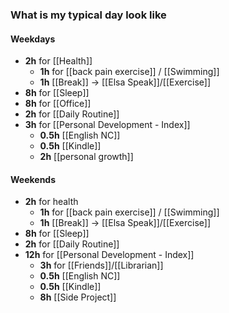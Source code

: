 ### What is my typical day look like
#### Weekdays 
- **2h** for [[Health]]
	- **1h** for [[back pain exercise]] / [[Swimming]]
	- **1h** [[Break]] -> [[Elsa Speak]]/[[Exercise]]
- **8h** for [[Sleep]]
- **8h** for [[Office]]
- **2h** for [[Daily Routine]]
- **3h** for [[Personal Development - Index]]
	- **0.5h** [[English NC]]
	- **0.5h** [[Kindle]]
	- **2h** [[personal growth]]
#### Weekends
- **2h** for health
	- **1h** for [[back pain exercise]] / [[Swimming]]
	- **1h** [[Break]] -> [[Elsa Speak]]/[[Exercise]]
- **8h** for [[Sleep]]
- **2h** for [[Daily Routine]]
- **12h** for [[Personal Development - Index]]
	- **3h** for [[Friends]]/[[Librarian]]
	- **0.5h** [[English NC]]
	- **0.5h** [[Kindle]]
	- **8h** [[Side Project]]

